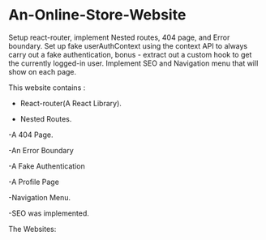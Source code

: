 # An-Online-Store-Website

Setup react-router, implement Nested routes, 404 page, and Error boundary. Set up fake userAuthContext using the context API to always carry out a fake authentication, bonus - extract out a custom hook to get the currently logged-in user. Implement SEO and Navigation menu that will show on each page.

This website contains :

- React-router(A React Library).

- Nested Routes.

-A 404 Page.

-An Error Boundary

-A Fake Authentication

-A Profile Page

-Navigation Menu.

-SEO was implemented.

The Websites:
